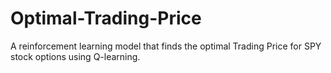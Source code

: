# Optimal-Trading-Price
A reinforcement learning model that finds the optimal Trading Price for SPY stock options using Q-learning.
